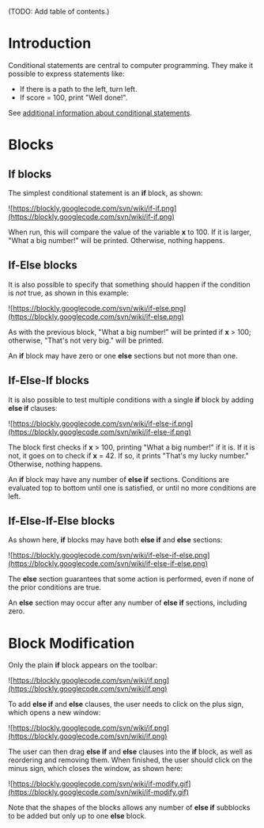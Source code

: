 (TODO: Add table of contents.)

# Introduction

Conditional statements are central to computer programming.  They make it possible to express statements like:
  * If there is a path to the left, turn left.
  * If score = 100, print "Well done!".

See [additional information about conditional statements](https://en.wikipedia.org/wiki/Conditional_(programming)).

# Blocks

## If blocks

The simplest conditional statement is an **if** block, as shown:

![https://blockly.googlecode.com/svn/wiki/if-if.png](https://blockly.googlecode.com/svn/wiki/if-if.png)

When run, this will compare the value of the variable **x** to 100.  If it is larger, "What a big number!" will be printed.  Otherwise, nothing happens.

## If-Else blocks

It is also possible to specify that something should happen if the condition is _not_ true, as shown in this example:

![https://blockly.googlecode.com/svn/wiki/if-else.png](https://blockly.googlecode.com/svn/wiki/if-else.png)

As with the previous block, "What a big number!" will be printed if **x** > 100; otherwise, "That's not very big." will be printed.

An **if** block may have zero or one **else** sections but not more than one.

## If-Else-If blocks

It is also possible to test multiple conditions with a single **if** block by adding **else if** clauses:

![https://blockly.googlecode.com/svn/wiki/if-else-if.png](https://blockly.googlecode.com/svn/wiki/if-else-if.png)

The block first checks if **x** > 100, printing "What a big number!" if it is.  If it is not, it goes on to check if **x** = 42.  If so, it prints "That's my lucky number."  Otherwise, nothing happens.

An **if** block may have any number of **else if** sections.  Conditions are evaluated top to bottom until one is satisfied, or until no more conditions are left.

## If-Else-If-Else blocks

As shown here, **if** blocks may have both **else if** and **else** sections:

![https://blockly.googlecode.com/svn/wiki/if-else-if-else.png](https://blockly.googlecode.com/svn/wiki/if-else-if-else.png)

The **else** section guarantees that some action is performed, even if none of the prior conditions are true.

An **else** section may occur after any number of **else if** sections, including zero.

# Block Modification

Only the plain **if** block appears on the toolbar:

![https://blockly.googlecode.com/svn/wiki/if.png](https://blockly.googlecode.com/svn/wiki/if.png)

To add **else if** and **else** clauses, the user needs to click on the plus sign, which opens a new window:

![https://blockly.googlecode.com/svn/wiki/if.png](https://blockly.googlecode.com/svn/wiki/if.png)

The user can then drag **else if** and **else** clauses into the **if** block, as well as reordering and removing them.  When finished, the user should click on the minus sign, which closes the window, as shown here:

![https://blockly.googlecode.com/svn/wiki/if-modify.gif](https://blockly.googlecode.com/svn/wiki/if-modify.gif)

Note that the shapes of the blocks allows any number of **else if** subblocks to be added but only up to one **else** block.